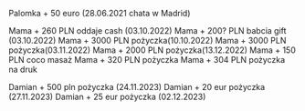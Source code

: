 Palomka + 50 euro (28.06.2021 chata w Madrid)

Mama + 260 PLN oddaje cash (03.10.2022)
Mama + 200? PLN babcia gift (03.10.2022)
Mama + 3000 PLN pożyczka(10.10.2022)
Mama + 3000 PLN pożyczka(03.11.2022)
Mama + 2000 PLN pożyczka(13.12.2022)
Mama + 150 PLN coco masaż
Mama + 320 PLN pożyczka
Mama + 304 PLN pożyczka na druk

Damian + 500 pln pożyczka (24.11.2023)
Damian + 20 eur pożyczka (27.11.2023)
Damian + 25 eur pożyczka (02.12.2023)